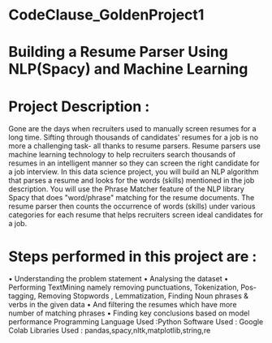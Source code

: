 # CodeClause_GoldenProject1
# Building a Resume Parser Using NLP(Spacy) and Machine Learning
# Project Description :

Gone are the days when recruiters used to manually screen resumes for a long time. Sifting through thousands of candidates' resumes for a job is no more a challenging task- all thanks to resume parsers. Resume parsers use machine learning technology to help recruiters search thousands of resumes in an intelligent manner so they can screen the right candidate for a job interview. In this data science project, you will build an NLP algorithm that parses a resume and looks for the words (skills) mentioned in the job description. You will use the Phrase Matcher feature of the NLP library Spacy that does "word/phrase" matching for the resume documents. The resume parser then counts the occurrence of words (skills) under various categories for each resume that helps recruiters screen ideal candidates for a job.

# Steps performed in this project are :

• Understanding the problem statement • Analysing the dataset • Performing TextMining namely removing punctuations, Tokenization, Pos-tagging, Removing Stopwords , Lemmatization, Finding Noun phrases & verbs in the given data • And filtering the resumes which have more number of matching phrases • Finding key conclusions based on model performance Programming Language Used :Python Software Used : Google Colab Libraries Used : pandas,spacy,nltk,matplotlib,string,re
